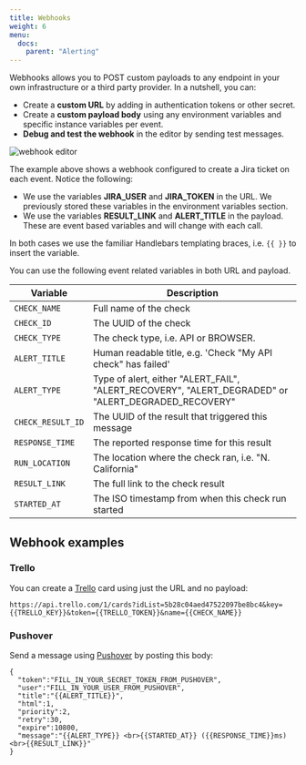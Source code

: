 ```yaml
---
title: Webhooks
weight: 6
menu:
  docs:
    parent: "Alerting"
---
```


Webhooks allows you to POST custom payloads to any endpoint in your own infrastructure or a third party provider. In a
nutshell, you can:

- Create a **custom URL** by adding in authentication tokens or other secret.
- Create a **custom payload body** using any environment variables and specific instance variables per event.
- **Debug and test the webhook** in the editor by sending test messages.

![webhook editor](/docs/images/alerting/webhook_editor.png)

The example above shows a webhook configured to create a Jira ticket on each event. Notice the following:

- We use the variables **JIRA_USER** and **JIRA_TOKEN** in the URL. We previously stored these variables in the environment variables section.
- We use the variables **RESULT_LINK** and **ALERT_TITLE** in the payload. These are event based variables and will change with each call.

In both cases we use the familiar Handlebars templating braces, i.e. `{{ }}` to insert the variable.

You can use the following event related variables in both URL and payload.

| Variable            | Description                                                  |
|---------------------|--------------------------------------------------------------|
| `CHECK_NAME`        | Full name of the check                                       |
| `CHECK_ID`          | The UUID of the check                                        |
| `CHECK_TYPE`        | The check type, i.e. API or BROWSER.                         |
| `ALERT_TITLE`       | Human readable title, e.g. 'Check "My API check" has failed' |
| `ALERT_TYPE`        | Type of alert, either "ALERT_FAIL", "ALERT_RECOVERY", "ALERT_DEGRADED" or  "ALERT_DEGRADED_RECOVERY" |
| `CHECK_RESULT_ID`   | The UUID of the result that triggered this message           |
| `RESPONSE_TIME`     | The reported response time for this result                   |
| `RUN_LOCATION`      | The location where the check ran, i.e. "N. California"       |
| `RESULT_LINK`       | The full link to the check result                            |
| `STARTED_AT`        | The ISO timestamp from when this check run started           |


## Webhook examples

### Trello

You can create a [Trello](https://trello.com) card using just the URL and no payload:

```
https://api.trello.com/1/cards?idList=5b28c04aed47522097be8bc4&key={{TRELLO_KEY}}&token={{TRELLO_TOKEN}}&name={{CHECK_NAME}}
```


### Pushover

Send a message using [Pushover](https://pushover.net/) by posting this body:

```
{
  "token":"FILL_IN_YOUR_SECRET_TOKEN_FROM_PUSHOVER",
  "user":"FILL_IN_YOUR_USER_FROM_PUSHOVER",
  "title":"{{ALERT_TITLE}}",
  "html":1,
  "priority":2,
  "retry":30,
  "expire":10800,
  "message":"{{ALERT_TYPE}} <br>{{STARTED_AT}} ({{RESPONSE_TIME}}ms) <br>{{RESULT_LINK}}"
}
```
